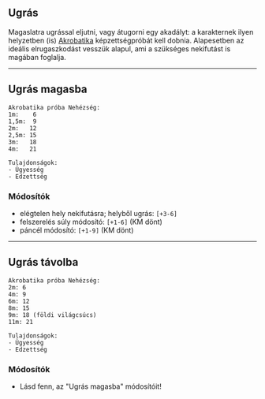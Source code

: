 ## Ugrás

Magaslatra ugrással eljutni, vagy átugorni egy akadályt: a karakternek ilyen helyzetben (is) [Akrobatika](../kepzettsegek.primer.altalanos/akrobatika.md) képzettségpróbát kell dobnia. Alapesetben az ideális elrugaszkodást vesszük alapul, ami a szükséges nekifutást is magában foglalja.

---
## Ugrás magasba

```
Akrobatika próba Nehézség:
1m:    6
1,5m:  9
2m:   12
2,5m: 15
3m:   18
4m:   21

Tulajdonságok:
- Ügyesség
- Edzettség
```

### Módosítók

- elégtelen hely nekifutásra; helyből ugrás: `[+3-6]`
- felszerelés súly módosító: `[+1-6]` (KM dönt)
- páncél módosító: `[+1-9]` (KM dönt)

---
## Ugrás távolba

```
Akrobatika próba Nehézség:
2m: 6
4m: 9
6m: 12
8m: 15
9m: 18 (földi világcsúcs)
11m: 21

Tulajdonságok:
- Ügyesség
- Edzettség
```

### Módosítók

- Lásd fenn, az "Ugrás magasba" módosítóit!

